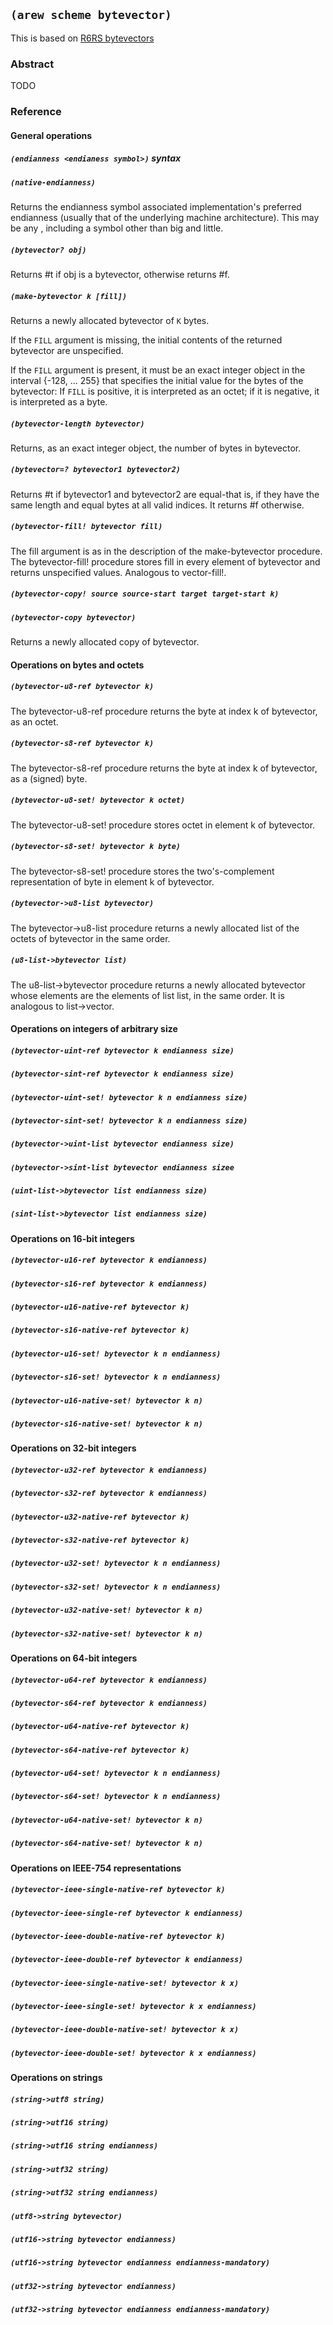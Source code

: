 ## `(arew scheme bytevector)`

This is based on [R6RS
bytevectors](http://www.r6rs.org/final/html/r6rs-lib/r6rs-lib-Z-H-3.html#node_chap_2)

### Abstract

TODO

### Reference

#### General operations

##### `(endianness <endianess symbol>)` syntax

##### `(native-endianness)`

Returns the endianness symbol associated implementation's preferred
endianness (usually that of the underlying machine architecture). This
may be any <endianness symbol>, including a symbol other than big and
little.

##### `(bytevector? obj)`

Returns #t if obj is a bytevector, otherwise returns #f.

##### `(make-bytevector k [fill])`

Returns a newly allocated bytevector of `K` bytes.

If the `FILL` argument is missing, the initial contents of the
returned bytevector are unspecified.

If the `FILL` argument is present, it must be an exact integer object
in the interval {-128, ... 255} that specifies the initial value for
the bytes of the bytevector: If `FILL` is positive, it is interpreted
as an octet; if it is negative, it is interpreted as a byte.

##### `(bytevector-length bytevector)`

Returns, as an exact integer object, the number of bytes in
bytevector.

##### `(bytevector=? bytevector1 bytevector2)`

Returns #t if bytevector1 and bytevector2 are equal-that is, if they
have the same length and equal bytes at all valid indices. It returns
#f otherwise.

##### `(bytevector-fill! bytevector fill)`

The fill argument is as in the description of the make-bytevector
procedure. The bytevector-fill!  procedure stores fill in every
element of bytevector and returns unspecified values. Analogous to
vector-fill!.

##### `(bytevector-copy! source source-start‌‌ target target-start k)`

##### `(bytevector-copy bytevector)‌‌`

Returns a newly allocated copy of bytevector.

#### Operations on bytes and octets

##### `(bytevector-u8-ref bytevector k)‌‌`

The bytevector-u8-ref procedure returns the byte at index k of
bytevector, as an octet.

##### `(bytevector-s8-ref bytevector k)‌‌`

The bytevector-s8-ref procedure returns the byte at index k of
bytevector, as a (signed) byte.

##### `(bytevector-u8-set! bytevector k octet)‌‌`

The bytevector-u8-set! procedure stores octet in element k of
bytevector.

##### `(bytevector-s8-set! bytevector k byte)‌‌`

The bytevector-s8-set! procedure stores the two's-complement
representation of byte in element k of bytevector.

##### `(bytevector->u8-list bytevector)‌‌`

The bytevector->u8-list procedure returns a newly allocated list of
the octets of bytevector in the same order.

##### `(u8-list->bytevector list)‌‌`

The u8-list->bytevector procedure returns a newly allocated bytevector
whose elements are the elements of list list, in the same order. It is
analogous to list->vector.

#### Operations on integers of arbitrary size

##### `(bytevector-uint-ref bytevector k endianness size)‌‌`

##### `(bytevector-sint-ref bytevector k endianness size)‌‌`

##### `(bytevector-uint-set! bytevector k n endianness size)‌‌`

##### `(bytevector-sint-set! bytevector k n endianness size)‌‌`

##### `(bytevector->uint-list bytevector endianness size)‌‌`

##### `(bytevector->sint-list bytevector endianness sizee‌‌`

##### `(uint-list->bytevector list endianness size)‌‌`

##### `(sint-list->bytevector list endianness size)‌‌`

#### Operations on 16-bit integers

##### `(bytevector-u16-ref bytevector k endianness)‌‌`

##### `(bytevector-s16-ref bytevector k endianness)‌‌`

##### `(bytevector-u16-native-ref bytevector k)‌‌`

##### `(bytevector-s16-native-ref bytevector k)‌‌`

##### `(bytevector-u16-set! bytevector k n endianness)‌‌`

##### `(bytevector-s16-set! bytevector k n endianness)‌‌`

##### `(bytevector-u16-native-set! bytevector k n)‌‌`

##### `(bytevector-s16-native-set! bytevector k n)‌‌`

#### Operations on 32-bit integers

##### `(bytevector-u32-ref bytevector k endianness)‌‌`

##### `(bytevector-s32-ref bytevector k endianness)‌‌`

##### `(bytevector-u32-native-ref bytevector k)‌‌`

##### `(bytevector-s32-native-ref bytevector k)‌‌`

##### `(bytevector-u32-set! bytevector k n endianness)‌‌`

##### `(bytevector-s32-set! bytevector k n endianness)‌‌`

##### `(bytevector-u32-native-set! bytevector k n)‌‌`

##### `(bytevector-s32-native-set! bytevector k n)‌‌`

#### Operations on 64-bit integers

##### `(bytevector-u64-ref bytevector k endianness)‌‌`

##### `(bytevector-s64-ref bytevector k endianness)‌‌`

##### `(bytevector-u64-native-ref bytevector k)‌‌`

##### `(bytevector-s64-native-ref bytevector k)‌‌`

##### `(bytevector-u64-set! bytevector k n endianness)‌‌`

##### `(bytevector-s64-set! bytevector k n endianness)‌‌`

##### `(bytevector-u64-native-set! bytevector k n)‌‌`

##### `(bytevector-s64-native-set! bytevector k n)‌‌`

#### Operations on IEEE-754 representations

##### `(bytevector-ieee-single-native-ref bytevector k)‌‌`

##### `(bytevector-ieee-single-ref bytevector k endianness)‌‌`

##### `(bytevector-ieee-double-native-ref bytevector k)‌‌`

##### `(bytevector-ieee-double-ref bytevector k endianness)‌‌`

##### `(bytevector-ieee-single-native-set! bytevector k x)‌‌`

##### `(bytevector-ieee-single-set! bytevector ‌k x endianness)`

##### `(bytevector-ieee-double-native-set! bytevector k x)‌‌`

##### `(bytevector-ieee-double-set! bytevector k x endianness)‌`

#### Operations on strings

##### `(string->utf8 string)‌‌`

##### `(string->utf16 string)‌‌`

##### `(string->utf16 string endianness)‌‌`

##### `(string->utf32 string)‌‌`

##### `(string->utf32 string endianness)‌‌`

##### `(utf8->string bytevector)‌‌`

##### `(utf16->string bytevector endianness)‌‌`

##### `(utf16->string bytevector‌ endianness endianness-mandatory)`

##### `(utf32->string bytevector endianness)‌‌`

##### `(utf32->string bytevector‌ endianness endianness-mandatory)`
